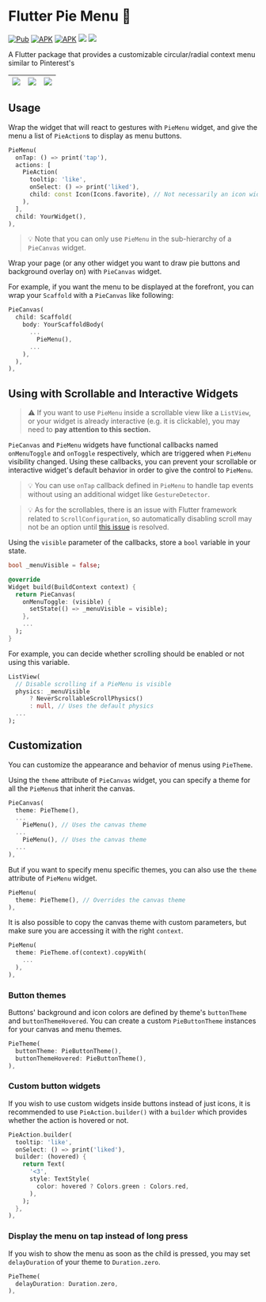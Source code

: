 <!--
This README describes the package. If you publish this package to pub.dev,
this README's contents appear on the landing page for your package.

For information about how to write a good package README, see the guide for
[writing package pages](https://dart.dev/guides/libraries/writing-package-pages).

For general information about developing packages, see the Dart guide for
[creating packages](https://dart.dev/guides/libraries/create-library-packages)
and the Flutter guide for
[developing packages and plugins](https://flutter.dev/developing-packages).
-->

# Flutter Pie Menu 🥧

[![Pub](https://img.shields.io/pub/v/pie_menu.svg?style=popout)](https://pub.dartlang.org/packages/pie_menu)
[![APK](https://img.shields.io/badge/APK-Demo-brightgreen.svg)](https://github.com/rasitayaz/flutter-pie-menu/raw/master/example/demo.apk)
[![APK](https://img.shields.io/badge/EXE-Windows&nbsp;Demo-blueviolet)](https://github.com/rasitayaz/flutter-pie-menu/raw/master/example/demo-windows.zip)
[![](https://img.shields.io/badge/github-rasitayaz-red)](https://github.com/rasitayaz)
[![](https://img.shields.io/badge/buy&nbsp;me&nbsp;a&nbsp;coffee-donate-blue)](https://www.buymeacoffee.com/RasitAyaz)

A Flutter package that provides a customizable circular/radial context menu similar to Pinterest's

|![](https://raw.githubusercontent.com/rasitayaz/flutter-pie-menu/master/showcase/screenshot-1.jpg)|![](https://raw.githubusercontent.com/rasitayaz/flutter-pie-menu/master/showcase/example-1.gif)|![](https://raw.githubusercontent.com/rasitayaz/flutter-pie-menu/master/showcase/example-2.gif)|
|:-:|:-:|:-:|

## Usage

Wrap the widget that will react to gestures with `PieMenu` widget, and give the menu a list of `PieAction`s to display as menu buttons.

```dart
PieMenu(
  onTap: () => print('tap'),
  actions: [
    PieAction(
      tooltip: 'like',
      onSelect: () => print('liked'),
      child: const Icon(Icons.favorite), // Not necessarily an icon widget
    ),
  ],
  child: YourWidget(),
),
```

> 💡 Note that you can only use `PieMenu` in the sub-hierarchy of a `PieCanvas` widget.

Wrap your page (or any other widget you want to draw pie buttons and background overlay on) with `PieCanvas` widget.

For example, if you want the menu to be displayed at the forefront, you can wrap your `Scaffold` with a `PieCanvas` like following:

```dart
PieCanvas(
  child: Scaffold(
    body: YourScaffoldBody(
      ...
        PieMenu(),
      ...
    ),
  ),
),
```

## Using with Scrollable and Interactive Widgets

> ⚠️ If you want to use `PieMenu` inside a scrollable view like a `ListView`, or your widget is already interactive (e.g. it is clickable), you may need to **pay attention to this section.**

`PieCanvas` and `PieMenu` widgets have functional callbacks named `onMenuToggle` and `onToggle` respectively, which are triggered when `PieMenu` visibility changed. Using these callbacks, you can prevent your scrollable or interactive widget's default behavior in order to give the control to `PieMenu`.

> 💡 You can use `onTap` callback defined in `PieMenu` to handle tap events without using an additional widget like `GestureDetector`.

> 💡 As for the scrollables, there is an issue with Flutter framework related to `ScrollConfiguration`, so automatically disabling scroll may not be an option until [this issue](https://github.com/flutter/flutter/issues/111170) is resolved.

Using the `visible` parameter of the callbacks, store a `bool` variable in your state.

```dart
bool _menuVisible = false;

@override
Widget build(BuildContext context) {
  return PieCanvas(
    onMenuToggle: (visible) {
      setState(() => _menuVisible = visible);
    },
    ...
  );
}
```

For example, you can decide whether scrolling should be enabled or not using this variable.


```dart
ListView(
  // Disable scrolling if a PieMenu is visible
  physics: _menuVisible
      ? NeverScrollableScrollPhysics()
      : null, // Uses the default physics
  ...
);
```

## Customization

You can customize the appearance and behavior of menus using `PieTheme`.

Using the `theme` attribute of `PieCanvas` widget, you can specify a theme for all the `PieMenu`s that inherit the canvas.

```dart
PieCanvas(
  theme: PieTheme(),
  ...
    PieMenu(), // Uses the canvas theme
  ...
    PieMenu(), // Uses the canvas theme
  ...
),
```

But if you want to specify menu specific themes, you can also use the `theme` attribute of `PieMenu` widget.

```dart
PieMenu(
  theme: PieTheme(), // Overrides the canvas theme
),
```

It is also possible to copy the canvas theme with custom parameters, but make sure you are accessing it with the right `context`.

```dart
PieMenu(
  theme: PieTheme.of(context).copyWith(
    ...
  ),
),
```

### Button themes

Buttons' background and icon colors are defined by theme's `buttonTheme` and `buttonThemeHovered`. You can create a custom `PieButtonTheme` instances for your canvas and menu themes.

```dart
PieTheme(
  buttonTheme: PieButtonTheme(),
  buttonThemeHovered: PieButtonTheme(),
),
```

### Custom button widgets

If you wish to use custom widgets inside buttons instead of just icons, it is recommended to use `PieAction.builder()` with a `builder` which provides whether the action is hovered or not.

```dart
PieAction.builder(
  tooltip: 'like',
  onSelect: () => print('liked'),
  builder: (hovered) {
    return Text(
      '<3',
      style: TextStyle(
        color: hovered ? Colors.green : Colors.red,
      ),
    );
  },
),
```

### Display the menu on tap instead of long press

If you wish to show the menu as soon as the child is pressed, you may set `delayDuration` of your theme to `Duration.zero`.

```dart
PieTheme(
  delayDuration: Duration.zero,
),
```